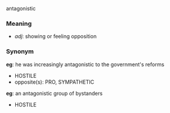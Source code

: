 antagonistic
### Meaning
+ _adj_: showing or feeling opposition

### Synonym

__eg__: he was increasingly antagonistic to the government's reforms

+ HOSTILE
+ opposite(s): PRO, SYMPATHETIC

__eg__: an antagonistic group of bystanders

+ HOSTILE


